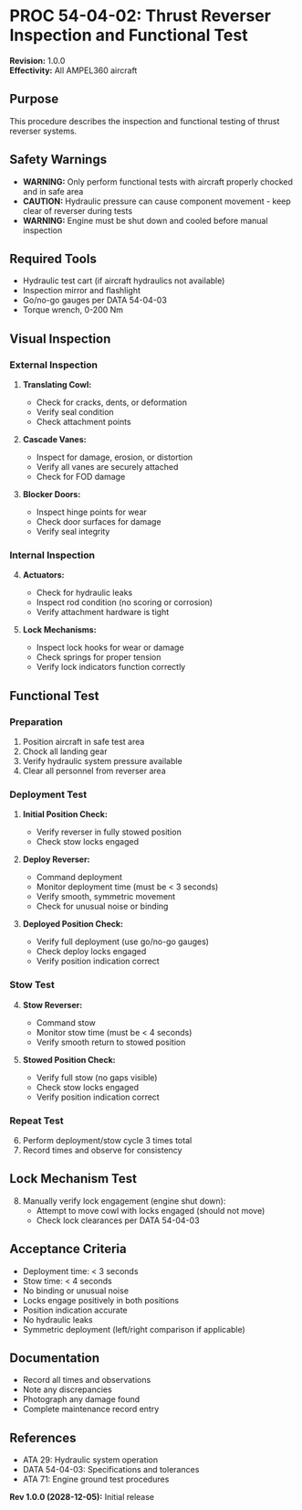 # PROC 54-04-02: Thrust Reverser Inspection and Functional Test

**Revision:** 1.0.0  
**Effectivity:** All AMPEL360 aircraft

## Purpose
This procedure describes the inspection and functional testing of thrust reverser systems.

## Safety Warnings
- **WARNING:** Only perform functional tests with aircraft properly chocked and in safe area
- **CAUTION:** Hydraulic pressure can cause component movement - keep clear of reverser during tests
- **WARNING:** Engine must be shut down and cooled before manual inspection

## Required Tools
- Hydraulic test cart (if aircraft hydraulics not available)
- Inspection mirror and flashlight
- Go/no-go gauges per DATA 54-04-03
- Torque wrench, 0-200 Nm

## Visual Inspection

### External Inspection
1. **Translating Cowl:**
   - Check for cracks, dents, or deformation
   - Verify seal condition
   - Check attachment points

2. **Cascade Vanes:**
   - Inspect for damage, erosion, or distortion
   - Verify all vanes are securely attached
   - Check for FOD damage

3. **Blocker Doors:**
   - Inspect hinge points for wear
   - Check door surfaces for damage
   - Verify seal integrity

### Internal Inspection
4. **Actuators:**
   - Check for hydraulic leaks
   - Inspect rod condition (no scoring or corrosion)
   - Verify attachment hardware is tight

5. **Lock Mechanisms:**
   - Inspect lock hooks for wear or damage
   - Check springs for proper tension
   - Verify lock indicators function correctly

## Functional Test

### Preparation
1. Position aircraft in safe test area
2. Chock all landing gear
3. Verify hydraulic system pressure available
4. Clear all personnel from reverser area

### Deployment Test
1. **Initial Position Check:**
   - Verify reverser in fully stowed position
   - Check stow locks engaged

2. **Deploy Reverser:**
   - Command deployment
   - Monitor deployment time (must be < 3 seconds)
   - Verify smooth, symmetric movement
   - Check for unusual noise or binding

3. **Deployed Position Check:**
   - Verify full deployment (use go/no-go gauges)
   - Check deploy locks engaged
   - Verify position indication correct

### Stow Test
4. **Stow Reverser:**
   - Command stow
   - Monitor stow time (must be < 4 seconds)
   - Verify smooth return to stowed position

5. **Stowed Position Check:**
   - Verify full stow (no gaps visible)
   - Check stow locks engaged
   - Verify position indication correct

### Repeat Test
6. Perform deployment/stow cycle 3 times total
7. Record times and observe for consistency

## Lock Mechanism Test
8. Manually verify lock engagement (engine shut down):
   - Attempt to move cowl with locks engaged (should not move)
   - Check lock clearances per DATA 54-04-03

## Acceptance Criteria
- Deployment time: < 3 seconds
- Stow time: < 4 seconds
- No binding or unusual noise
- Locks engage positively in both positions
- Position indication accurate
- No hydraulic leaks
- Symmetric deployment (left/right comparison if applicable)

## Documentation
- Record all times and observations
- Note any discrepancies
- Photograph any damage found
- Complete maintenance record entry

## References
- ATA 29: Hydraulic system operation
- DATA 54-04-03: Specifications and tolerances
- ATA 71: Engine ground test procedures

**Rev 1.0.0 (2028-12-05):** Initial release
